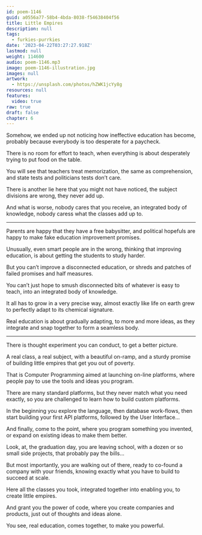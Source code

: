 ```yaml
---
id: poem-1146
guid: a0556a77-58b4-4bda-8038-f54638404f56
title: Little Empires
description: null
tags:
  - furkies-purrkies
date: '2023-04-22T03:27:27.918Z'
lastmod: null
weight: 114600
audio: poem-1146.mp3
image: poem-1146-illustration.jpg
images: null
artwork:
  - https://unsplash.com/photos/hZWK1jcYy8g
resources: null
features:
  video: true
raw: true
draft: false
chapter: 6
---
```


Somehow, we ended up not noticing how ineffective education has become,
probably because everybody is too desperate for a paycheck.

There is no room for effort to teach,
when everything is about desperately trying to put food on the table.

You will see that teachers treat memorization,
the same as comprehension, and state tests and politicians tests don’t care.

There is another lie here that you might not have noticed,
the subject divisions are wrong, they never add up.

And what is worse, nobody cares that you receive,
an integrated body of knowledge, nobody caress what the classes add up to.

---

Parents are happy that they have a free babysitter,
and political hopefuls are happy to make fake education improvement promises.

Unusually, even smart people are in the wrong, thinking that improving education,
is about getting the students to study harder.

But you can’t improve a disconnected education,
or shreds and patches of failed promises and half measures.

You can’t just hope to smush disconnected bits of whatever is easy to teach,
into an integrated body of knowledge.

It all has to grow in a very precise way,
almost exactly like life on earth grew to perfectly adapt to its chemical signature.

Real education is about gradually adapting,
to more and more ideas, as they integrate and snap together to form a seamless body.

---

There is  thought experiment you can conduct,
to get a better picture.

A real class, a real subject, with a beautiful on-ramp,
and a sturdy promise of building little empires that get you out of poverty.

That is Computer Programming aimed at launching on-line platforms,
where people pay to use the tools and ideas you program.

There are many standard platforms, but they never match what you need exactly,
so you are challenged to learn how to build custom platforms.

In the beginning you explore the language, then database work-flows,
then start building your first API platforms, followed by the User Interface…

And finally, come to the point, where you program something you invented,
or expand on existing ideas to make them better.

Look, at, the graduation day, you are leaving school,
with a dozen or so small side projects, that probably pay the bills…

But most importantly, you are walking out of there, ready to co-found a company with your friends,
knowing exactly what you have to build to succeed at scale.

Here all the classes you took, integrated together into enabling you,
to create little empires.

And grant you the power of code, where you create companies and products,
just out of thoughts and ideas alone.

You see, real education, comes together,
to make you powerful.
